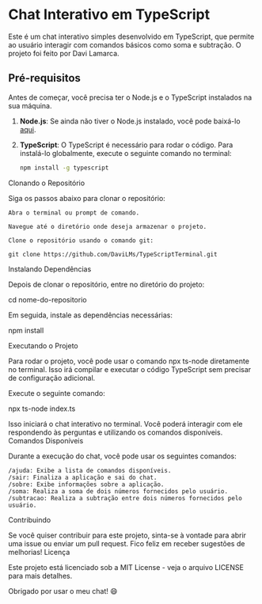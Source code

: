 # Chat Interativo em TypeScript

Este é um chat interativo simples desenvolvido em TypeScript, que permite ao usuário interagir com comandos básicos como soma e subtração. O projeto foi feito por Davi Lamarca.

## Pré-requisitos

Antes de começar, você precisa ter o Node.js e o TypeScript instalados na sua máquina.

1. **Node.js**: Se ainda não tiver o Node.js instalado, você pode baixá-lo [aqui](https://nodejs.org/).
   
2. **TypeScript**: O TypeScript é necessário para rodar o código. Para instalá-lo globalmente, execute o seguinte comando no terminal:
   ```bash
   npm install -g typescript

Clonando o Repositório

Siga os passos abaixo para clonar o repositório:

    Abra o terminal ou prompt de comando.

    Navegue até o diretório onde deseja armazenar o projeto.

    Clone o repositório usando o comando git:

    git clone https://github.com/DaviLMs/TypeScriptTerminal.git

Instalando Dependências

Depois de clonar o repositório, entre no diretório do projeto:

cd nome-do-repositorio

Em seguida, instale as dependências necessárias:

npm install

Executando o Projeto

Para rodar o projeto, você pode usar o comando npx ts-node diretamente no terminal. Isso irá compilar e executar o código TypeScript sem precisar de configuração adicional.

Execute o seguinte comando:

npx ts-node index.ts

Isso iniciará o chat interativo no terminal. Você poderá interagir com ele respondendo às perguntas e utilizando os comandos disponíveis.
Comandos Disponíveis

Durante a execução do chat, você pode usar os seguintes comandos:

    /ajuda: Exibe a lista de comandos disponíveis.
    /sair: Finaliza a aplicação e sai do chat.
    /sobre: Exibe informações sobre a aplicação.
    /soma: Realiza a soma de dois números fornecidos pelo usuário.
    /subtracao: Realiza a subtração entre dois números fornecidos pelo usuário.

Contribuindo

Se você quiser contribuir para este projeto, sinta-se à vontade para abrir uma issue ou enviar um pull request. Fico feliz em receber sugestões de melhorias!
Licença

Este projeto está licenciado sob a MIT License - veja o arquivo LICENSE para mais detalhes.

Obrigado por usar o meu chat! 😄
